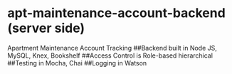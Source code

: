 # apt-maintenance-account-backend (server side)

Apartment Maintenance Account Tracking 
##Backend built in Node JS, MySQL, Knex, Bookshelf
##Access Control is Role-based hierarchical
##Testing in Mocha, Chai
##Logging in Watson
